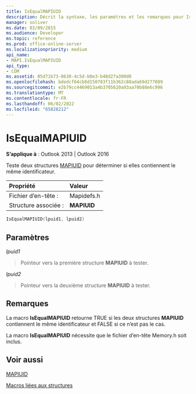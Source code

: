 ```yaml
---
title: IsEqualMAPIUID
description: Décrit la syntaxe, les paramètres et les remarques pour IsEqualMAPIUID, qui teste deux structures MAPIUID pour déterminer si elles contiennent le même identificateur.
manager: soliver
ms.date: 03/09/2015
ms.audience: Developer
ms.topic: reference
ms.prod: office-online-server
ms.localizationpriority: medium
api_name:
- MAPI.IsEqualMAPIUID
api_type:
- COM
ms.assetid: 85d71b73-0630-4c5d-b0e3-b48d27a300d0
ms.openlocfilehash: bdedcf64cb8d150783f11b362c88ada69d277089
ms.sourcegitcommit: e2b79cc4469013a4b3705620a93aa70b88e6c996
ms.translationtype: MT
ms.contentlocale: fr-FR
ms.lasthandoff: 06/02/2022
ms.locfileid: "65828212"
---
```

# <a name="isequalmapiuid"></a>IsEqualMAPIUID

  
  
**S’applique à** : Outlook 2013 | Outlook 2016 
  
Teste deux structures [MAPIUID](mapiuid.md) pour déterminer si elles contiennent le même identificateur. 
  
|Propriété|Valeur|
|:-----|:-----|
|Fichier d’en-tête :  <br/> |Mapidefs.h  <br/> |
|Structure associée :  <br/> |**MAPIUID** <br/> |
   
```cpp
IsEqualMAPIUID(lpuid1, lpuid2)
```

## <a name="parameters"></a>Paramètres

 _lpuid1_
  
> Pointeur vers la première structure **MAPIUID** à tester. 
    
 _lpuid2_
  
> Pointeur vers la deuxième structure **MAPIUID** à tester. 
    
## <a name="remarks"></a>Remarques

La macro **IsEqualMAPIUID** retourne TRUE si les deux structures **MAPIUID** contiennent le même identificateur et FALSE si ce n’est pas le cas. 
  
La macro **IsEqualMAPIUID** nécessite que le fichier d’en-tête Memory.h soit inclus. 
  
## <a name="see-also"></a>Voir aussi



[MAPIUID](mapiuid.md)


[Macros liées aux structures](macros-related-to-structures.md)

